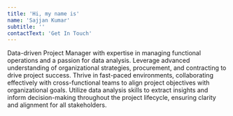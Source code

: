 ```yaml
---
title: 'Hi, my name is'
name: 'Sajjan Kumar'
subtitle: ''
contactText: 'Get In Touch'
---
```


Data-driven Project Manager with expertise in managing functional operations and a passion for data analysis. Leverage advanced understanding of organizational strategies, procurement, and contracting to drive project success. Thrive in fast-paced environments, collaborating effectively with cross-functional teams to align project objectives with organizational goals. Utilize data analysis skills to extract insights and inform decision-making throughout the project lifecycle, ensuring clarity and alignment for all stakeholders.
